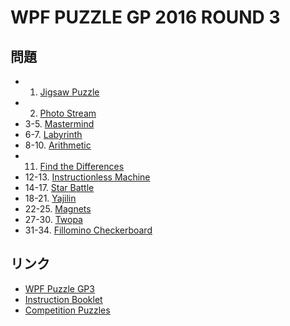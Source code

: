 # WPF PUZZLE GP 2016 ROUND 3

## 問題
- 1. [Jigsaw Puzzle](../puzzle/jigsawpuzzle.md)
- 2. [Photo Stream](../puzzle/photostream.md)
- 3-5. [Mastermind](../puzzle/mastermind.md)
- 6-7. [Labyrinth](../puzzle/maze.md)
- 8-10. [Arithmetic](../puzzle/arithmetic.md)
- 11. [Find the Differences](../puzzle/findthedifferences.md)
- 12-13. [Instructionless Machine](../puzzle/instructionlessmachine.md)
- 14-17. [Star Battle](../puzzle/starbattle.md)
- 18-21. [Yajilin](../puzzle/yajilin.md)
- 22-25. [Magnets](../puzzle/magnets.md)
- 27-30. [Twopa](../puzzle/twopa.md)
- 31-34. [Fillomino Checkerboard](../puzzle/fillomino-checkerboard.md)

## リンク
- [WPF Puzzle GP3](https://gp.worldpuzzle.org/content/wpf-puzzle-gp3-1)
- [Instruction Booklet](https://gp.worldpuzzle.org/content/instruction-booklet-38)
- [Competition Puzzles](https://gp.worldpuzzle.org/content/competition-puzzles-6)
